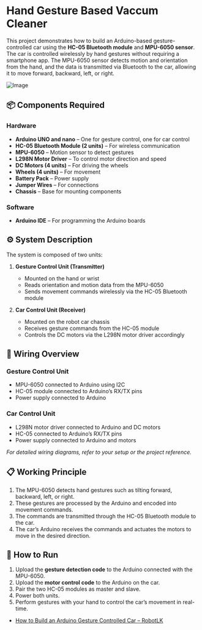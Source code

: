 # Hand Gesture Based Vaccum Cleaner

This project demonstrates how to build an Arduino-based gesture-controlled car using the **HC-05 Bluetooth module** and **MPU-6050 sensor**. The car is controlled wirelessly by hand gestures without requiring a smartphone app. The MPU-6050 sensor detects motion and orientation from the hand, and the data is transmitted via Bluetooth to the car, allowing it to move forward, backward, left, or right.


![Image](https://github.com/user-attachments/assets/b38d2305-1957-43cc-92c8-3e87431d5a41)


## 📦 Components Required

### Hardware
- **Arduino UNO and nano** – One for gesture control, one for car control
- **HC-05 Bluetooth Module (2 units)** – For wireless communication
- **MPU-6050** – Motion sensor to detect gestures
- **L298N Motor Driver** – To control motor direction and speed
- **DC Motors (4 units)** – For driving the wheels
- **Wheels (4 units)** – For movement
- **Battery Pack** – Power supply
- **Jumper Wires** – For connections
- **Chassis** – Base for mounting components

### Software
- **Arduino IDE** – For programming the Arduino boards

## ⚙ System Description

The system is composed of two units:

1. **Gesture Control Unit (Transmitter)**
   - Mounted on the hand or wrist
   - Reads orientation and motion data from the MPU-6050
   - Sends movement commands wirelessly via the HC-05 Bluetooth module

2. **Car Control Unit (Receiver)**
   - Mounted on the robot car chassis
   - Receives gesture commands from the HC-05 module
   - Controls the DC motors via the L298N motor driver accordingly

## 🔌 Wiring Overview

### Gesture Control Unit
- MPU-6050 connected to Arduino using I2C
- HC-05 module connected to Arduino’s RX/TX pins
- Power supply connected to Arduino

### Car Control Unit
- L298N motor driver connected to Arduino and DC motors
- HC-05 connected to Arduino’s RX/TX pins
- Power supply connected to Arduino and motors

*For detailed wiring diagrams, refer to your setup or the project reference.*

## 📋 Working Principle

1. The MPU-6050 detects hand gestures such as tilting forward, backward, left, or right.
2. These gestures are processed by the Arduino and encoded into movement commands.
3. The commands are transmitted through the HC-05 Bluetooth module to the car.
4. The car’s Arduino receives the commands and actuates the motors to move in the desired direction.

## 🚀 How to Run

1. Upload the **gesture detection code** to the Arduino connected with the MPU-6050.
2. Upload the **motor control code** to the Arduino on the car.
3. Pair the two HC-05 modules as master and slave.
4. Power both units.
5. Perform gestures with your hand to control the car’s movement in real-time.


- [How to Build an Arduino Gesture Controlled Car – RobotLK](https://robotlk.com/how-to-build-arduino-gesture-controlled-car-hc-05/)
